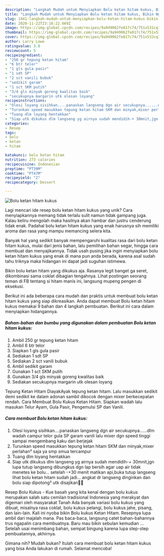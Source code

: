 ```yaml
---
description: "Langkah Mudah untuk Menyiapkan Bolu ketan hitam kukus, Bikin Ngiler"
title: "Langkah Mudah untuk Menyiapkan Bolu ketan hitam kukus, Bikin Ngiler"
slug: 1441-langkah-mudah-untuk-menyiapkan-bolu-ketan-hitam-kukus-bikin-ngiler
date: 2020-11-22T23:16:22.669Z
image: https://img-global.cpcdn.com/recipes/9a949062fe817c74/751x532cq70/bolu-ketan-hitam-kukus-foto-resep-utama.jpg
thumbnail: https://img-global.cpcdn.com/recipes/9a949062fe817c74/751x532cq70/bolu-ketan-hitam-kukus-foto-resep-utama.jpg
cover: https://img-global.cpcdn.com/recipes/9a949062fe817c74/751x532cq70/bolu-ketan-hitam-kukus-foto-resep-utama.jpg
author: Larry Lowe
ratingvalue: 3.8
reviewcount: 5
recipeingredient:
- "250 gr tepung ketan hitam"
- "6 btr telor"
- "1 gls gula pasir"
- "1 sdt SP"
- "2 sct vanili bubuk"
- "sedikit garam"
- "1 sct SKM putih"
- "3/4 gls minyak goreng kwalitas baik"
- "secukupnya margarin utk olesan loyang"
recipeinstructions:
- "Olesi loyang sisihkan....panaskan langseng dgn air secukupnya......dlm wadah campur telor gula SP garam vanili lalu mixer dgn speed tinggi sampai mengembang kaku dan berjejak"
- "Turunkan speed masukkan tepung ketan hitam SKM dan minyak,mixer perlahan² saja ya smp smua tercampur"
- "Tuang dlm loyang hentakkan"
- "Siap utk dikukus dlm langseng yg airnya sudah mendidih-+ 30mnit,jgn lupa tutup langseng dibungkus dgn lap bersih agar uap air tidak menetes ke bolu... setelah -+30 menit matikan api,buka tutup langseng lihat bolu ketan hitam sudah jadi... angkat dr langseng dinginkan dan bolu siap dipotong² utk disajikan🤗🤗"
categories:
- Resep
tags:
- bolu
- ketan
- hitam

katakunci: bolu ketan hitam 
nutrition: 273 calories
recipecuisine: Indonesian
preptime: "PT39M"
cooktime: "PT47M"
recipeyield: "2"
recipecategory: Dessert

---
```



![Bolu ketan hitam kukus](https://img-global.cpcdn.com/recipes/9a949062fe817c74/751x532cq70/bolu-ketan-hitam-kukus-foto-resep-utama.jpg)

Lagi mencari ide resep bolu ketan hitam kukus yang unik? Cara menyiapkannya memang tidak terlalu sulit namun tidak gampang juga. Kalau keliru mengolah maka hasilnya akan hambar dan justru cenderung tidak enak. Padahal bolu ketan hitam kukus yang enak harusnya sih memiliki aroma dan rasa yang mampu memancing selera kita.

Banyak hal yang sedikit banyak mempengaruhi kualitas rasa dari bolu ketan hitam kukus, mulai dari jenis bahan, lalu pemilihan bahan segar, hingga cara membuat dan menyajikannya. Tidak usah pusing jika ingin menyiapkan bolu ketan hitam kukus yang enak di mana pun anda berada, karena asal sudah tahu triknya maka hidangan ini dapat jadi suguhan istimewa.

Bikin bolu ketan hitam yang dikukus aja. Rasanya legit banget ga seret, dikombinasi sama coklat dibagian tengahnya. Lihat postingan seorang teman di FB tentang si hitam manis ini, langsung mupeng pengen di eksekusi.


Berikut ini ada beberapa cara mudah dan praktis untuk membuat bolu ketan hitam kukus yang siap dikreasikan. Anda dapat membuat Bolu ketan hitam kukus memakai 9 bahan dan 4 langkah pembuatan. Berikut ini cara dalam menyiapkan hidangannya.

<!--inarticleads1-->

##### Bahan-bahan dan bumbu yang digunakan dalam pembuatan Bolu ketan hitam kukus:

1. Ambil 250 gr tepung ketan hitam
1. Ambil 6 btr telor
1. Siapkan 1 gls gula pasir
1. Sediakan 1 sdt SP
1. Sediakan 2 sct vanili bubuk
1. Ambil sedikit garam
1. Gunakan 1 sct SKM putih
1. Gunakan 3/4 gls minyak goreng kwalitas baik
1. Sediakan secukupnya margarin utk olesan loyang


Tepung Ketan Hitam DiayakAyak tepung ketan hitam. Lalu masukkan sedikit demi sedikit ke dalam adonan sambil dikocok dengan mixer berkecepatan rendah. Cara Membuat Bolu Kukus Ketan Hitam. Siapkan wadah lalu masukan Telur Ayam, Gula Pasir, Pengemulsi SP dan Vanili. 

<!--inarticleads2-->

##### Cara membuat Bolu ketan hitam kukus:

1. Olesi loyang sisihkan....panaskan langseng dgn air secukupnya......dlm wadah campur telor gula SP garam vanili lalu mixer dgn speed tinggi sampai mengembang kaku dan berjejak
1. Turunkan speed masukkan tepung ketan hitam SKM dan minyak,mixer perlahan² saja ya smp smua tercampur
1. Tuang dlm loyang hentakkan
1. Siap utk dikukus dlm langseng yg airnya sudah mendidih-+ 30mnit,jgn lupa tutup langseng dibungkus dgn lap bersih agar uap air tidak menetes ke bolu... setelah -+30 menit matikan api,buka tutup langseng lihat bolu ketan hitam sudah jadi... angkat dr langseng dinginkan dan bolu siap dipotong² utk disajikan🤗🤗


Resep Bolu Kukus - Kue basah yang kita kenal dengan bolu kukus merupakan salah satu cemilan tradisional Indonesia yang merakyat dan digemari oleh masyarakat Tanah Ada banyak variasi bolu kukus yang dibuat, misalnya rasa coklat, bolu kukus pelangi, bolu kukus jahe, pisang, dan lain-lain. Kali ini nyoba bikin Bolu kukus Ketan Hitam. Resepnya lupa ambil dari majalah mana. Pas baca-baca, langsung catet bahan-bahannya trus ngapalin cara membuatnya. Baru mau bikin sebulan kemudian … Setelah usai menimbang bahan, sempat bingung karena lupa step-step pembuatannya, akhirnya. 

Gimana nih? Mudah bukan? Itulah cara membuat bolu ketan hitam kukus yang bisa Anda lakukan di rumah. Selamat mencoba!
